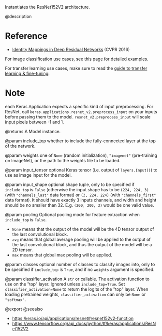 Instantiates the ResNet152V2 architecture.

@description

# Reference
- [Identity Mappings in Deep Residual Networks](
    https://arxiv.org/abs/1603.05027) (CVPR 2016)

For image classification use cases, see [this page for detailed examples](
    https://keras.io/api/applications/#usage-examples-for-image-classification-models).

For transfer learning use cases, make sure to read the
[guide to transfer learning & fine-tuning](
    https://keras.io/guides/transfer_learning/).

# Note
each Keras Application expects a specific kind of input preprocessing.
For ResNet, call `keras.applications.resnet_v2.preprocess_input` on your
inputs before passing them to the model. `resnet_v2.preprocess_input` will
scale input pixels between -1 and 1.

@returns
    A Model instance.

@param include_top
whether to include the fully-connected
layer at the top of the network.

@param weights
one of `None` (random initialization),
`"imagenet"` (pre-training on ImageNet), or the path to the weights
file to be loaded.

@param input_tensor
optional Keras tensor (i.e. output of `layers.Input()`)
to use as image input for the model.

@param input_shape
optional shape tuple, only to be specified if `include_top`
is `False` (otherwise the input shape has to be `(224, 224, 3)`
(with `"channels_last"` data format) or `(3, 224, 224)`
(with `"channels_first"` data format). It should have exactly 3
inputs channels, and width and height should be no smaller than 32.
E.g. `(200, 200, 3)` would be one valid value.

@param pooling
Optional pooling mode for feature extraction when `include_top`
is `False`.
- `None` means that the output of the model will be the 4D tensor
        output of the last convolutional block.
- `avg` means that global average pooling will be applied to the output
        of the last convolutional block, and thus the output of the
        model will be a 2D tensor.
- `max` means that global max pooling will be applied.

@param classes
optional number of classes to classify images into, only to be
specified if `include_top` is `True`, and if no `weights` argument is
specified.

@param classifier_activation
A `str` or callable. The activation function to
use on the "top" layer. Ignored unless `include_top=True`. Set
`classifier_activation=None` to return the logits of the "top" layer.
When loading pretrained weights, `classifier_activation` can only
be `None` or `"softmax"`.

@export
@seealso
+ <https:/keras.io/api/applications/resnet#resnet152v2-function>
+ <https://www.tensorflow.org/api_docs/python/tf/keras/applications/ResNet152V2>
